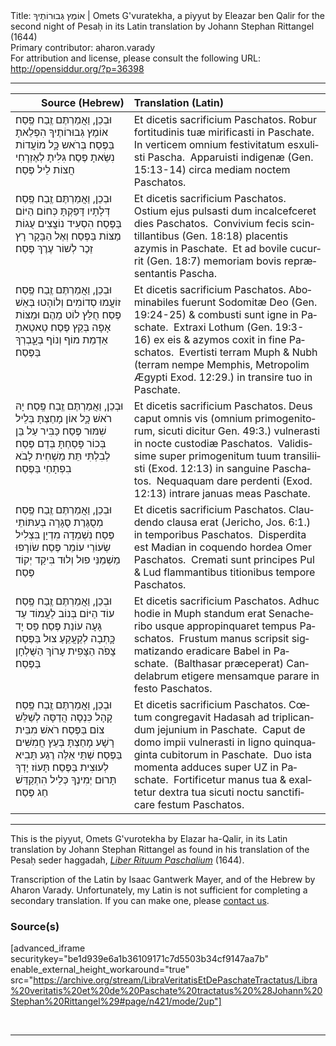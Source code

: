 <html>
<head></head>
<body>
Title: אוֹמֶץ גְּבוּרוֹתֶיךָ | Omets G'vuratekha, a piyyut by Eleazar ben Qalir for the second night of Pesaḥ in its Latin translation by Johann Stephan Rittangel (1644)<br />
Primary contributor: aharon.varady<br />
For attribution and license, please consult the following URL: <a href="http://opensiddur.org/?p=36398">http://opensiddur.org/?p=36398</a>
<p />
<hr />

<table style="margin-left: auto;margin-right: auto;" class="draggable">
<thead><tr><th id="x" style="text-align: right;">Source (Hebrew)</th><th style="text-align: left;">Translation (Latin)</th></tr></thead>
<tbody>
<tr><td style="vertical-align:top;">
<div class="liturgy" lang="he">
וּבְכֵן, וַאֲמַרְתֶּם זֶֽבַח פֶּֽסַח׃
<span class="acrostic">א</span>וֹמֶץ גְּבוּרוֹתֶיךָ הִפְלֵאתָ בַּפֶּסַח׃
<span class="acrostic">בְּ</span>רֹאש כָׇּל מוֹעֲדוֹת נִשֵּׂאתָ פֶּסַח׃
<span class="acrostic">גִּ</span>לִּיתָ לְאֶזְרָחִי חֲצוֹת לֵיל פֶּסַח׃
</span></div></td>
 
<td style="vertical-align:top;">
<div class="latin" lang="la">
Et dicetis sacrificium Paschatos.
Robur fortitudinis tuæ mirificasti in	Paschate.<span class="acrostic">&nbsp;</span>
In verticem omnium festivitatum esxulisti	Pascha.<span class="acrostic">&nbsp;</span>
Apparuisti indigenæ <span class="citation">(Gen. 15:13-14)</span> circa mediam noctem	Paschatos.<span class="acrostic">&nbsp;</span>
</span></div></td></tr>


<tr><td style="vertical-align:top;">
<div class="liturgy" lang="he">
וּבְכֵן, וַאֲמַרְתֶּם זֶֽבַח פֶּֽסַח׃
<span class="acrostic">דְּ</span>לָתָיו דָּפַקְתָּ כְּחוֹם הַיּוֹם בַּפֶּסַח׃
<span class="acrostic">הִ</span>סְעִיד נוֹצֲצִים עֻגוֹת מַצּוֹת בַּפֶּסַח׃
<span class="acrostic">וְ</span>אֶל הַבָּקָר רָץ זֵכֶר לְשׁוֹר עֶרֶךְ פֶּסַח׃
</span></div></td>
 
<td style="vertical-align:top;">
<div class="latin" lang="la">
Et dicetis sacrificium Paschatos.
Ostium ejus pulsasti dum incalcefceret dies	Paschatos.<span class="acrostic">&nbsp;</span>
Convivium fecis scintillantibus <span class="citation">(Gen. 18:18)</span> placentis azymis in	Paschate.<span class="acrostic">&nbsp;</span>
Et ad bovile cucurrit <span class="citation">(Gen. 18:7)</span> memoriam bovis repræsentantis	Pascha.<span class="acrostic">&nbsp;</span>
</span></div></td></tr>


<tr><td style="vertical-align:top;">
<div class="liturgy" lang="he">
וּבְכֵן, וַאֲמַרְתֶּם זֶֽבַח פֶּֽסַח׃
<span class="acrostic">ז</span>וֹעֲמוּ סְדוֹמִים וְלוֹהָטוּ בְּאֵשׁ פֶּסַח׃
<span class="acrostic">חֻ</span>לַּץ לוֹט מֵהֶם וּמַצּוֹת אָפָה בְּקֵץ פֶּסַח׃
<span class="acrostic">טֵ</span>אטֵאתָ אַדְמַת מוֹף וְנוֹף בְּעָׇבְרְךָ בַּפֶּסַח׃
</span></div></td>
 
<td style="vertical-align:top;">
<div class="latin" lang="la">
Et dicetis sacrificium Paschatos.
Abominabiles fuerunt Sodomitæ Deo <span class="citation">(Gen. 19:24-25)</span> & combusti sunt igne in	Paschate.<span class="acrostic">&nbsp;</span>
Extraxi Lothum <span class="citation">(Gen. 19:3-16)</span> ex eis & azymos coxit in fine	Paschatos.<span class="acrostic">&nbsp;</span>
Evertisti terram Muph & Nubh (terram nempe Memphis, Metropolim Ægypti <span class="citation">Exod. 12:29</span>.) in transire tuo in	Paschate.<span class="acrostic">&nbsp;</span>
</span></div></td></tr>


<tr><td style="vertical-align:top;">
<div class="liturgy" lang="he">
וּבְכֵן, וַאֲמַרְתֶּם זֶֽבַח פֶּֽסַח׃
<span class="acrostic">יָ</span>הּ רֹאשׁ כָׇּל אוֹן מָחַצְתָּ בְּלֵיל שִׁמּוּר פֶּסַח׃
<span class="acrostic">כַּ</span>בִּיר עַל בֵּן בְּכוֹר פָּסַחְתָּ בְּדַם פֶּסַח׃
<span class="acrostic">לְ</span>בִלְתִּי תֵּת מַשְׁחִית לָבֹא בִפְתָחַי בַּפֶּסַח׃
</span></div></td>
 
<td style="vertical-align:top;">
<div class="latin" lang="la">
Et dicetis sacrificium Paschatos.
Deus caput omnis vis (omnium primogenitorum, sicuti dicitur <span class="citation">Gen. 49:3</span>.) vulnerasti in nocte custodiæ	Paschatos.<span class="acrostic">&nbsp;</span>
Validissime super primogenitum tuum transiliisti (<span class="citation">Exod. 12:13</span>) in sanguine	Paschatos.<span class="acrostic">&nbsp;</span>
Nequaquam dare perdenti (<span class="citation">Exod. 12:13</span>) intrare januas meas	Paschate.<span class="acrostic">&nbsp;</span>
</span></div></td></tr>


<tr><td style="vertical-align:top;">
<div class="liturgy" lang="he">
וּבְכֵן, וַאֲמַרְתֶּם זֶֽבַח פֶּֽסַח׃
<span class="acrostic">מְ</span>סֻגֶּרֶת סֻגָּרָה בְּעִתּוֹתֵי פֶּסַח׃
<span class="acrostic">נִ</span>שְׁמְדָה מִדְיָן בִּצְלִיל שְׂעוֹרֵי עוֹמֵר פֶּסַח׃
<span class="acrostic">שׂ</span>וֹרָפוּ מַשְׁמַנֵּי פוּל וְלוּד בִּיקַד יְקוֹד פֶּסַח׃
</span></div></td>
 
<td style="vertical-align:top;">
<div class="latin" lang="la">
Et dicetis sacrificium Paschatos.
Claudendo clausa erat (Jericho, <span class="citation">Jos. 6:1</span>.) in temporibus	Paschatos.<span class="acrostic">&nbsp;</span>
Disperdita est Madian in coquendo hordea Omer	Paschatos.<span class="acrostic">&nbsp;</span>
Cremati sunt principes Pul & Lud flammantibus titionibus tempore	Paschatos.<span class="acrostic">&nbsp;</span>
</span></div></td></tr>


<tr><td style="vertical-align:top;">
<div class="liturgy" lang="he">
וּבְכֵן, וַאֲמַרְתֶּם זֶֽבַח פֶּֽסַח׃
<span class="acrostic">ע</span>וֹד הַיּוֹם בְּנוֹב לַעֲמוֹד עַד גָּעָה עוֹנַת פֶּסַח׃
<span class="acrostic">פַּ</span>ס יָד כָׇּתְבָה לְקַעֲקֵעַ צוּל בַּפֶּסַח׃
<span class="acrostic">צָ</span>פֹה הַצָּפִית עָרוֹךְ הַשֻּׁלְחָן בַּפֶּסַח׃
</span></div></td>
 
<td style="vertical-align:top;">
<div class="latin" lang="la">
Et dicetis sacrificium Paschatos.
Adhuc hodie in Muph standum erat Senacheribo usque appropinquaret tempus	Paschatos.<span class="acrostic">&nbsp;</span>
Frustum manus scripsit sigmatizando eradicare Babel in	Paschate.<span class="acrostic">&nbsp;</span>
(Balthasar præceperat) Candelabrum etigere mensamque parare in festo	Paschatos.<span class="acrostic">&nbsp;</span>
</span></div></td></tr>


<tr><td style="vertical-align:top;">
<div class="liturgy" lang="he">
וּבְכֵן, וַאֲמַרְתֶּם זֶֽבַח פֶּֽסַח׃
<span class="acrostic">קָ</span>הָל כִּנְסָה הֲדַסָּה לְשַׁלֵּשׁ צוֹם בַּפֶּסַח׃
<span class="acrostic">רֹ</span>אשׁ מִבֵּית רָשָׁע מָחַצְתָּ בְּעֵץ חֲמִשִּׁים בַּפֶּסַח׃
<span class="acrostic">שְׁ</span>תֵּי אֵלֶּה רֶגַע תָּבִיא לְעוּצִית בַּפֶּסַח׃
<span class="acrostic">תָּ</span>עוֹז יָדְךָ תָּרוּם יְמִינֶךָ כְּלֵיל הִתְקַדֵּשׁ חַג פֶּסַח׃
</span></div></td>
 
<td style="vertical-align:top;">
<div class="latin" lang="la">
Et dicetis sacrificium Paschatos.
Cœtum congregavit Hadasah ad triplicandum jejunium in	Paschate.<span class="acrostic">&nbsp;</span>
Caput de domo impii vulnerasti in ligno quinquaginta cubitorum in	Paschate.<span class="acrostic">&nbsp;</span>
Duo ista momenta adduces super UZ in	Paschate.<span class="acrostic">&nbsp;</span>
Fortificetur manus tua & exaltetur dextra tua sicuti noctu sanctificare festum	Paschatos.<span class="acrostic">&nbsp;</span>
</div></td></tr>
</tbody></table>

<hr />

This is the piyyut, Omets G'vurotekha by Elazar ha-Qalir, in its Latin translation by Johann Stephan Rittangel as found in his translation of the Pesaḥ seder haggadah, <em><a href="/?p=19649">Liber Rituum Paschalium</a></em> (1644). 

Transcription of the Latin by Isaac Gantwerk Mayer, and of the Hebrew by Aharon Varady. Unfortunately, my Latin is not sufficient for completing a secondary translation. If you can make one, please <a href="/contact/">contact us</a>.


<h3>Source(s)</h3>

[advanced_iframe securitykey="be1d939e6a1b36109171c7d5503b34cf9147aa7b" enable_external_height_workaround="true" src="https://archive.org/stream/LibraVeritatisEtDePaschateTractatus/Libra%20veritatis%20et%20de%20Paschate%20tractatus%20%28Johann%20Stephan%20Rittangel%29#page/n421/mode/2up"]

&nbsp;

<hr />

&nbsp;

</body>
</html>